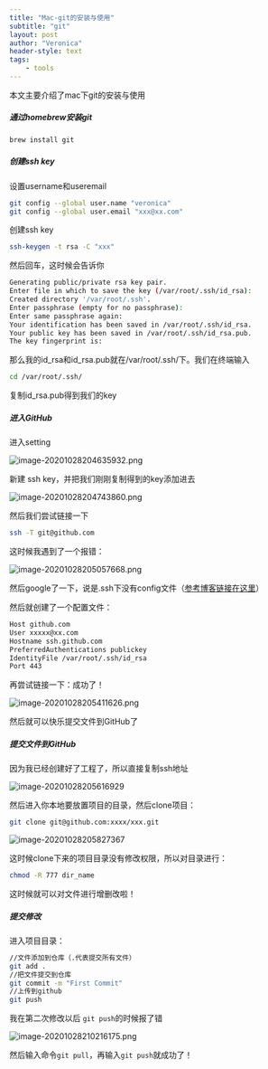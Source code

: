 ```yaml
---
title: "Mac-git的安装与使用"
subtitle: "git"
layout: post
author: "Veronica"
header-style: text
tags:     
    - tools
---
```


本文主要介绍了mac下git的安装与使用



##### 通过homebrew安装git

```bash
brew install git
```



##### 创建ssh key

设置username和useremail

```bash
git config --global user.name "veronica"
git config --global user.email "xxx@xx.com"
```

创建ssh key

```bash
ssh-keygen -t rsa -C "xxx"
```

然后回车，这时候会告诉你

```bash
Generating public/private rsa key pair.
Enter file in which to save the key (/var/root/.ssh/id_rsa): 
Created directory '/var/root/.ssh'.
Enter passphrase (empty for no passphrase): 
Enter same passphrase again: 
Your identification has been saved in /var/root/.ssh/id_rsa.
Your public key has been saved in /var/root/.ssh/id_rsa.pub.
The key fingerprint is:
```

那么我的id_rsa和id_rsa.pub就在/var/root/.ssh/下。我们在终端输入

```bash
cd /var/root/.ssh/
```

复制id_rsa.pub得到我们的key



##### 进入GitHub

进入setting

![image-20201028204635932.png](https://i.loli.net/2020/10/28/xTJoa2RPWyFvBZw.png)

新建 ssh key，并把我们刚刚复制得到的key添加进去

![image-20201028204743860.png](https://i.loli.net/2020/10/28/5EsvkgYmfraP7B8.png)

然后我们尝试链接一下

```bash
ssh -T git@github.com 
```

这时候我遇到了一个报错：

![image-20201028205057668.png](https://i.loli.net/2020/10/28/F7OXxWLRmpc4MsP.png)

然后google了一下，说是.ssh下没有config文件（[参考博客链接在这里](https://blog.csdn.net/MBuger/article/details/70226712)）

然后就创建了一个配置文件：

```bash
Host github.com  
User xxxxx@xx.com  
Hostname ssh.github.com  
PreferredAuthentications publickey  
IdentityFile /var/root/.ssh/id_rsa  
Port 443
```

再尝试链接一下：成功了！

![image-20201028205411626.png](https://i.loli.net/2020/10/28/ybfJnp6jemE9G1d.png)

然后就可以快乐提交文件到GitHub了



##### 提交文件到GitHub

因为我已经创建好了工程了，所以直接复制ssh地址

![image-20201028205616929](https://i.loli.net/2020/10/28/4uiTtBlbOQaZj5c.png)

然后进入你本地要放置项目的目录，然后clone项目：

```bash
git clone git@github.com:xxxx/xxx.git
```

![image-20201028205827367](https://i.loli.net/2020/10/28/aL5On9w6Zy37lAs.png)

这时候clone下来的项目目录没有修改权限，所以对目录进行：

```bash
chmod -R 777 dir_name
```

这时候就可以对文件进行增删改啦！



##### 提交修改

进入项目目录：

```bash
//文件添加到仓库（.代表提交所有文件）
git add .
//把文件提交到仓库
git commit -m "First Commit"
//上传到github
git push
```

我在第二次修改以后 ```git push```的时候报了错

![image-20201028210216175.png](https://i.loli.net/2020/10/28/dD6wAthLe4gSXap.png)

然后输入命令```git pull```，再输入```git push```就成功了！
